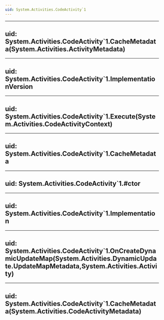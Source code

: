 ```yaml
---
uid: System.Activities.CodeActivity`1
---
```


---
uid: System.Activities.CodeActivity`1.CacheMetadata(System.Activities.ActivityMetadata)
---

---
uid: System.Activities.CodeActivity`1.ImplementationVersion
---

---
uid: System.Activities.CodeActivity`1.Execute(System.Activities.CodeActivityContext)
---

---
uid: System.Activities.CodeActivity`1.CacheMetadata
---

---
uid: System.Activities.CodeActivity`1.#ctor
---

---
uid: System.Activities.CodeActivity`1.Implementation
---

---
uid: System.Activities.CodeActivity`1.OnCreateDynamicUpdateMap(System.Activities.DynamicUpdate.UpdateMapMetadata,System.Activities.Activity)
---

---
uid: System.Activities.CodeActivity`1.CacheMetadata(System.Activities.CodeActivityMetadata)
---

